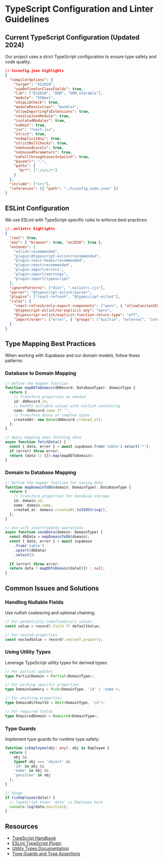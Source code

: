 # TypeScript Configuration and Linter Guidelines

## Current TypeScript Configuration (Updated 2024)

Our project uses a strict TypeScript configuration to ensure type safety and code quality:

```json
// tsconfig.json highlights
{
  "compilerOptions": {
    "target": "ES2020",
    "useDefineForClassFields": true,
    "lib": ["ES2020", "DOM", "DOM.Iterable"],
    "module": "ESNext",
    "skipLibCheck": true,
    "moduleResolution": "bundler",
    "allowImportingTsExtensions": true,
    "resolveJsonModule": true,
    "isolatedModules": true,
    "noEmit": true,
    "jsx": "react-jsx",
    "strict": true,
    "noImplicitAny": true,
    "strictNullChecks": true,
    "noUnusedLocals": true,
    "noUnusedParameters": true,
    "noFallthroughCasesInSwitch": true,
    "baseUrl": ".",
    "paths": {
      "@/*": ["./src/*"]
    }
  },
  "include": ["src"],
  "references": [{ "path": "./tsconfig.node.json" }]
}
```

## ESLint Configuration

We use ESLint with TypeScript-specific rules to enforce best practices:

```json
// .eslintrc highlights
{
  "root": true,
  "env": { "browser": true, "es2020": true },
  "extends": [
    "eslint:recommended",
    "plugin:@typescript-eslint/recommended",
    "plugin:react-hooks/recommended",
    "plugin:react/recommended",
    "plugin:import/errors",
    "plugin:import/warnings",
    "plugin:import/typescript"
  ],
  "ignorePatterns": ["dist", ".eslintrc.cjs"],
  "parser": "@typescript-eslint/parser",
  "plugins": ["react-refresh", "@typescript-eslint"],
  "rules": {
    "react-refresh/only-export-components": ["warn", { "allowConstantExport": true }],
    "@typescript-eslint/no-explicit-any": "warn",
    "@typescript-eslint/explicit-function-return-type": "off",
    "import/order": ["error", { "groups": ["builtin", "external", "internal", "parent", "sibling", "index"] }]
  }
}
```

## Type Mapping Best Practices

When working with Supabase and our domain models, follow these patterns:

### Database to Domain Mapping

```typescript
// Define the mapper function
function mapDbToDomain(dbRecord: DatabaseType): DomainType {
  return {
    // Transform properties as needed
    id: dbRecord.id,
    // Handle nullable values with nullish coalescing
    name: dbRecord.name ?? '',
    // Transform dates or complex types
    createdAt: new Date(dbRecord.created_at),
  };
}

// Apply mapping when fetching data
async function fetchData() {
  const { data, error } = await supabase.from('table').select('*');
  if (error) throw error;
  return (data || []).map(mapDbToDomain);
}
```

### Domain to Database Mapping

```typescript
// Define the mapper function for saving data
function mapDomainToDb(domain: DomainType): DatabaseType {
  return {
    // Transform properties for database storage
    id: domain.id,
    name: domain.name,
    created_at: domain.createdAt.toISOString(),
  };
}

// Use with insert/update operations
async function saveData(domain: DomainType) {
  const dbData = mapDomainToDb(domain);
  const { data, error } = await supabase
    .from('table')
    .upsert(dbData)
    .select();
  
  if (error) throw error;
  return data ? mapDbToDomain(data[0]) : null;
}
```

## Common Issues and Solutions

### Handling Nullable Fields

Use nullish coalescing and optional chaining:

```typescript
// For potentially undefined/null values
const value = record?.field ?? defaultValue;

// For nested properties
const nestedValue = record?.nested?.property;
```

### Using Utility Types

Leverage TypeScript utility types for derived types:

```typescript
// For partial updates
type PartialDomain = Partial<DomainType>;

// For picking specific properties
type DomainSummary = Pick<DomainType, 'id' | 'name'>;

// For omitting properties
type DomainWithoutId = Omit<DomainType, 'id'>;

// For required fields
type RequiredDomain = Required<DomainType>;
```

### Type Guards

Implement type guards for runtime type safety:

```typescript
function isEmployee(obj: any): obj is Employee {
  return (
    obj &&
    typeof obj === 'object' &&
    'id' in obj &&
    'name' in obj &&
    'position' in obj
  );
}

// Usage
if (isEmployee(data)) {
  // TypeScript knows 'data' is Employee here
  console.log(data.position);
}
```

## Resources

- [TypeScript Handbook](https://www.typescriptlang.org/docs/handbook/intro.html)
- [ESLint TypeScript Plugin](https://github.com/typescript-eslint/typescript-eslint)
- [Utility Types Documentation](https://www.typescriptlang.org/docs/handbook/utility-types.html)
- [Type Guards and Type Assertions](https://www.typescriptlang.org/docs/handbook/advanced-types.html#type-guards-and-differentiating-types)